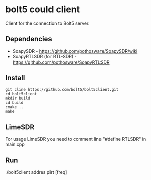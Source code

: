 # bolt5 could client
Client for the connection to Bolt5 server.
## Dependencies
- SoapySDR - https://github.com/pothosware/SoapySDR/wiki
- SoapyRTLSDR (for RTL-SDR) - https://github.com/pothosware/SoapyRTLSDR
## Install
```
git cline https://github.com/bolt5/bolt5client.git
cd bolt5client
mkdir build
cd build
cmake ..
make
```
## LimeSDR
For usage LimeSDR you need to comment line "#define RTLSDR" in main.cpp

## Run
./bolt5client addres pirt [freq]




